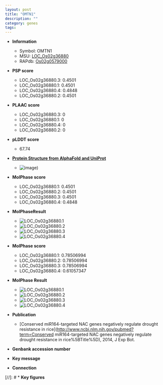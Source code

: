 ```yaml
---
layout: post
title: "OMTN1"
description: ""
category: genes
tags: 
---
```


* **Information**  
    + Symbol: OMTN1  
    + MSU: [LOC_Os02g36880](http://rice.plantbiology.msu.edu/cgi-bin/ORF_infopage.cgi?orf=LOC_Os02g36880)  
    + RAPdb: [Os02g0579000](http://rapdb.dna.affrc.go.jp/viewer/gbrowse_details/irgsp1?name=Os02g0579000)  

* **PSP score**  
    + LOC_Os02g36880.3: 0.4501 
    + LOC_Os02g36880.1: 0.4501 
    + LOC_Os02g36880.4: 0.4848 
    + LOC_Os02g36880.2: 0.4501 

* **PLAAC score**  
    + LOC_Os02g36880.3: 0 
    + LOC_Os02g36880.1: 0 
    + LOC_Os02g36880.4: 0 
    + LOC_Os02g36880.2: 0 

* **pLDDT score**
    + 67.74

* **[Protein Structure from AlphaFold and UniProt](https://www.uniprot.org/uniprotkb/Q0E046/entry#structure)**
    + ![image](https://ricepsp.github.io/images/Q0/AF-Q0E046-F1.png))

* **MolPhase score**
    + LOC_Os02g36880.1: 0.4501
    + LOC_Os02g36880.2: 0.4501
    + LOC_Os02g36880.3: 0.4501
    + LOC_Os02g36880.4: 0.4848

* **MolPhaseResult**
    + ![LOC_Os02g36880.1](https://ricepsp.github.io/pictures/LOC_Os02g/LOC_Os02g36880.1.png)
    + ![LOC_Os02g36880.2](https://ricepsp.github.io/pictures/LOC_Os02g/LOC_Os02g36880.2.png)
    + ![LOC_Os02g36880.3](https://ricepsp.github.io/pictures/LOC_Os02g/LOC_Os02g36880.3.png)
    + ![LOC_Os02g36880.4](https://ricepsp.github.io/pictures/LOC_Os02g/LOC_Os02g36880.4.png)

* **MolPhase score**
    + LOC_Os02g36880.1: 0.78506994
    + LOC_Os02g36880.2: 0.78506994
    + LOC_Os02g36880.3: 0.78506994
    + LOC_Os02g36880.4: 0.61057347

* **MolPhase Result**
    + ![LOC_Os02g36880.1](https://304243504.github.io/Pictures/LOC_Os02g/LOC_Os02g36880.1.png)
    + ![LOC_Os02g36880.2](https://304243504.github.io/Pictures/LOC_Os02g/LOC_Os02g36880.2.png)
    + ![LOC_Os02g36880.3](https://304243504.github.io/Pictures/LOC_Os02g/LOC_Os02g36880.3.png)
    + ![LOC_Os02g36880.4](https://304243504.github.io/Pictures/LOC_Os02g/LOC_Os02g36880.4.png)

* **Publication**  
    + [Conserved miR164-targeted NAC genes negatively regulate drought resistance in rice](http://www.ncbi.nlm.nih.gov/pubmed?term=Conserved miR164-targeted NAC genes negatively regulate drought resistance in rice%5BTitle%5D), 2014, J Exp Bot.

* **Genbank accession number**  

* **Key message**  

* **Connection**  

[//]: # * **Key figures**  


